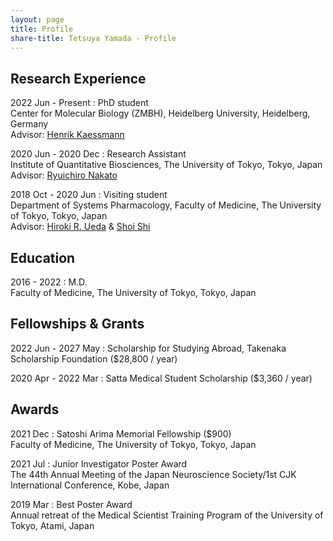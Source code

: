 ```yaml
---
layout: page
title: Profile
share-title: Tetsuya Yamada - Profile
---
```


## Research Experience

2022 Jun - Present
: PhD student<br>
Center for Molecular Biology (ZMBH), Heidelberg University, Heidelberg, Germany<br>
Advisor: <ins>[Henrik Kaessmann](https://www.zmbh.uni-heidelberg.de/Kaessmann/)</ins>

2020 Jun - 2020 Dec
: Research Assistant<br>
Institute of Quantitative Biosciences, The University of Tokyo, Tokyo, Japan<br>
Advisor: <ins>[Ryuichiro Nakato](https://nakatolab.iqb.u-tokyo.ac.jp/index-e.html)</ins>

2018 Oct - 2020 Jun
: Visiting student<br>
Department of Systems Pharmacology, Faculty of Medicine, The University of Tokyo, Tokyo, Japan<br>
Advisor: <ins>[Hiroki R. Ueda](https://sys-pharm.m.u-tokyo.ac.jp/joinus-e.html)</ins> & <ins>[Shoi Shi](https://wpi-iiis.tsukuba.ac.jp/research/member/detail/shoishi/)</ins>


## Education

2016 - 2022
: M.D.<br>
Faculty of Medicine, The University of Tokyo, Tokyo, Japan


## Fellowships & Grants

2022 Jun - 2027 May
: Scholarship for Studying Abroad, Takenaka Scholarship Foundation ($28,800 / year)

2020 Apr - 2022 Mar
: Satta Medical Student Scholarship ($3,360 / year)


## Awards

2021 Dec
: Satoshi Arima Memorial Fellowship ($900)<br>
Faculty of Medicine, The University of Tokyo, Tokyo, Japan

2021 Jul
: Junior Investigator Poster Award<br>
The 44th Annual Meeting of the Japan Neuroscience Society/1st CJK International Conference, Kobe, Japan

2019 Mar
: Best Poster Award<br>
Annual retreat of the Medical Scientist Training Program of the University of Tokyo, Atami, Japan
